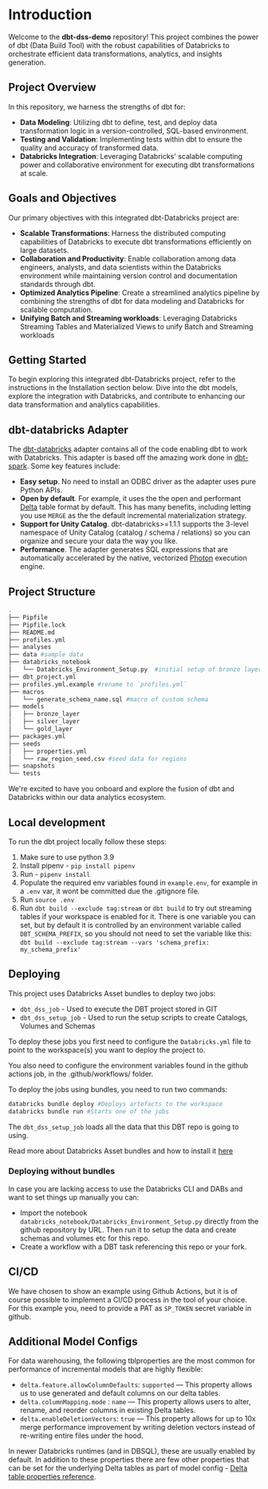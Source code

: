 # Introduction

Welcome to the **dbt-dss-demo** repository! This project combines the power of dbt (Data Build Tool) with the robust capabilities of Databricks to orchestrate efficient data transformations, analytics, and insights generation.


## Project Overview

In this repository, we harness the strengths of dbt for:

- **Data Modeling**: Utilizing dbt to define, test, and deploy data transformation logic in a version-controlled, SQL-based environment.
- **Testing and Validation**: Implementing tests within dbt to ensure the quality and accuracy of transformed data.
- **Databricks Integration**: Leveraging Databricks' scalable computing power and collaborative environment for executing dbt transformations at scale.


## Goals and Objectives

Our primary objectives with this integrated dbt-Databricks project are:

- **Scalable Transformations**: Harness the distributed computing capabilities of Databricks to execute dbt transformations efficiently on large datasets.
- **Collaboration and Productivity**: Enable collaboration among data engineers, analysts, and data scientists within the Databricks environment while maintaining version control and documentation standards through dbt.
- **Optimized Analytics Pipeline**: Create a streamlined analytics pipeline by combining the strengths of dbt for data modeling and Databricks for scalable computation.
- **Unifying Batch and Streaming workloads**: Leveraging Databricks Streaming Tables and Materialized Views to unify Batch and Streaming workloads


## Getting Started

To begin exploring this integrated dbt-Databricks project, refer to the instructions in the Installation section below. Dive into the dbt models, explore the integration with Databricks, and contribute to enhancing our data transformation and analytics capabilities.


## dbt-databricks Adapter

The [dbt-databricks](https://github.com/databricks/dbt-databricks) adapter contains all of the code enabling dbt to work with Databricks. This adapter is based off the amazing work done in [dbt-spark](https://github.com/dbt-labs/dbt-spark). Some key features include:

- **Easy setup**. No need to install an ODBC driver as the adapter uses pure Python APIs.
- **Open by default**. For example, it uses the the open and performant [Delta](https://delta.io/) table format by default. This has many benefits, including letting you use `MERGE` as the the default incremental materialization strategy.
- **Support for Unity Catalog**. dbt-databricks>=1.1.1 supports the 3-level namespace of Unity Catalog (catalog / schema / relations) so you can organize and secure your data the way you like.
- **Performance**. The adapter generates SQL expressions that are automatically accelerated by the native, vectorized [Photon](https://databricks.com/product/photon) execution engine.


## Project Structure

```bash
.
├── Pipfile
├── Pipfile.lock
├── README.md
├── profiles.yml
├── analyses
├── data #sample data
├── databricks_notebook
│   └── Databricks_Environment_Setup.py  #initial setup of bronze layer
├── dbt_project.yml
├── profiles.yml.example #rename to `profiles.yml`
├── macros
│   └── generate_schema_name.sql #macro of custom schema
├── models
│   ├── bronze_layer
│   ├── silver_layer
│   └── gold_layer
├── packages.yml
├── seeds
│   ├── properties.yml
│   └── raw_region_seed.csv #seed data for regions
├── snapshots
└── tests
```

We're excited to have you onboard and explore the fusion of dbt and Databricks within our data analytics ecosystem.

## Local development

To run the dbt project locally follow these steps:

1. Make sure to use python 3.9
2. Install pipenv - ```pip install pipenv```
3. Run - ```pipenv install```
4. Populate the required env variables found in ```example.env```, for example in a ```.env``` var, it wont be committed due the .gitignore file.
5. Run ```source .env```
6. Run ```dbt build --exclude tag:stream``` or ```dbt build``` to try out streaming tables if your workspace is enabled for it. There is one variable you can set, but by default it is controlled by an environment variable called ```DBT_SCHEMA_PREFIX```, so you should not need to set the variable like this: ```dbt build --exclude tag:stream --vars 'schema_prefix: my_schema_prefix'```

## Deploying

This project uses Databricks Asset bundles to deploy two jobs:
* `dbt_dss_job` - Used to execute the DBT project stored in GIT
* `dbt_dss_setup_job` - Used to run the setup scripts to create Catalogs, Volumes and Schemas

To deploy these jobs you first need to configure the `Databricks.yml` file to point to the workspace(s) you want to deploy the project to.

You also need to configure the environment variables found in the github actions job, in the .github/workflows/ folder.

To deploy the jobs using bundles, you need to run two commands:

```bash
databricks bundle deploy #Deploys artefacts to the workspace
databricks bundle run #Starts one of the jobs
```
The ```dbt_dss_setup_job``` loads all the data that this DBT repo is going to using.

Read more about Databricks Asset bundles and how to install it [here](https://docs.databricks.com/en/dev-tools/bundles/index.html)

### Deploying without bundles

In case you are lacking access to use the Databricks CLI and DABs and want to set things up manually you can:

- Import the notebook ```databricks_notebook/Databricks_Environment_Setup.py``` directly from the github repository by URL. Then run it to setup the data and create schemas and volumes etc for this repo.
- Create a workflow with a DBT task referencing this repo or your fork.

## CI/CD

We have chosen to show an example using Github Actions, but it is of course possible to implement a CI/CD process in the tool of your choice. For this example you, need to provide a PAT as `SP_TOKEN` secret variable in github.

## Additional Model Configs
For data warehousing, the following tblproperties are the most common for performance of incremental models that are highly flexible:

- `delta.feature.allowColumnDefaults`: `supported` — This property allows us to use generated and default columns on our delta tables.
- `delta.columnMapping.mode` : `name` — This property allows users to alter, rename, and reorder columns in existing Delta tables.
- `delta.enableDeletionVectors`: `true` — This property allows for up to 10x merge performance improvement by writing deletion vectors instead of re-writing entire files under the hood.

In newer Databricks runtimes (and in DBSQL), these are usually enabled by default. In addition to these properties there are few other properties that can be set for the underlying Delta tables as part of model config - [Delta table properties reference](https://docs.databricks.com/en/delta/table-properties.html).